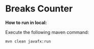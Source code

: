 # Breaks Counter

**How to run in local:**

Execute the following maven command:

`mvn clean javafx:run`